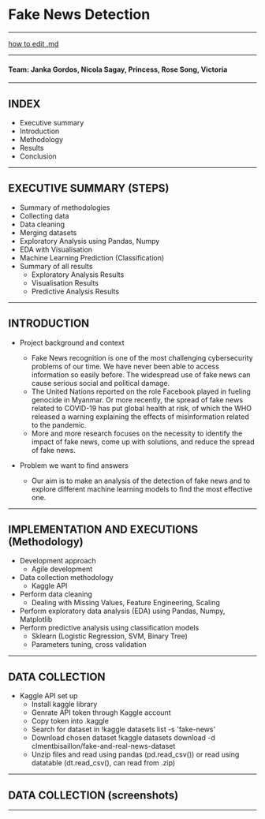 # Fake News Detection 
___
[how to edit .md](https://github.com/darsaveli/Readme-Markdown-Syntax)
___
#### **Team**: Janka Gordos, Nicola Sagay, Princess, Rose Song, Victoria
___
## INDEX

* Executive summary
 * Introduction
 * Methodology
 * Results
 * Conclusion
___
## EXECUTIVE SUMMARY (STEPS)

* Summary of methodologies
 * Collecting data 
 * Data cleaning
 * Merging datasets
 * Exploratory Analysis using Pandas, Numpy
 * EDA with Visualisation
 * Machine Learning Prediction (Classification)
* Summary of all results
  * Exploratory Analysis Results
  * Visualisation Results
  * Predictive Analysis Results
___
## INTRODUCTION

* Project background and context
  * Fake News recognition is one of the most challenging cybersecurity problems of our time. We have never been able to access information so easily before. The widespread use of fake news can cause serious social and political damage. 
  * The United Nations reported on the role Facebook played in fueling genocide in Myanmar. Or more recently, the spread of fake news related to COVID-19 has put global health at risk, of which the WHO released a warning explaining the effects of misinformation related to the pandemic.
  * More and more research focuses on the necessity to identify the impact of fake news, come up with solutions, and reduce the spread of fake news. 

* Problem we want to find answers
  * Our aim is to make an analysis of the detection of fake news and to explore different machine learning models to find the most effective one.
___
## IMPLEMENTATION AND EXECUTIONS (Methodology)

* Development approach
  * Agile development
* Data collection methodology
  * Kaggle API
* Perform data cleaning
  * Dealing with Missing Values, Feature Engineering, Scaling 
* Perform exploratory data analysis (EDA) using Pandas, Numpy, Matplotlib
* Perform predictive analysis using classification models
  * Sklearn (Logistic Regression, SVM, Binary Tree)
  * Parameters tuning, cross validation
___
## DATA COLLECTION

* Kaggle API set up
  * Install kaggle library
  * Genrate API token through Kaggle account
  * Copy token into .kaggle
  * Search for dataset in  !kaggle datasets list -s 'fake-news'
  * Download chosen dataset !kaggle datasets download -d clmentbisaillon/fake-and-real-news-dataset
  * Unzip files and read using pandas (pd.read_csv()) or read using datatable (dt.read_csv(), can read from .zip)
___
## DATA COLLECTION (screenshots)


___

